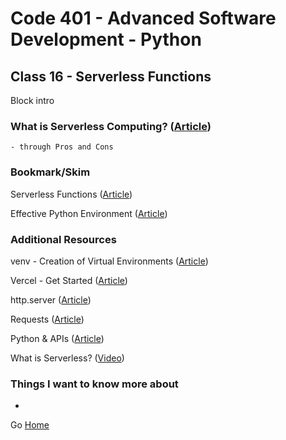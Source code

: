 # Code 401 - Advanced Software Development - Python

## Class 16 - Serverless Functions

Block intro

<!-- > An investment in knowledge pays the best interest. –  Benjamin Franklin -->


### What is Serverless Computing? ([Article](https://www.ibm.com/cloud/learn/serverless))
    - through Pros and Cons



### Bookmark/Skim

Serverless Functions ([Article](https://vercel.com/docs/concepts/functions/serverless-functions))

Effective Python Environment ([Article](https://realpython.com/effective-python-environment/))

### Additional Resources

venv - Creation of Virtual Environments ([Article](https://docs.python.org/3/library/venv.html))

Vercel - Get Started ([Article](https://vercel.com/docs/get-started))

http.server ([Article](https://pymotw.com/3/http.server/index.html))

Requests ([Article](https://docs.python-requests.org/en/latest/))

Python & APIs ([Article](https://realpython.com/python-api/))

What is Serverless? ([Video](https://www.youtube.com/watch?v=vxJobGtqKVM))

### Things I want to know more about

* 

Go [Home](index.md)